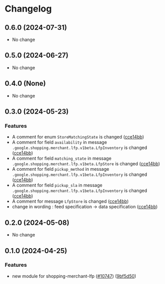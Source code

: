 # Changelog

## 0.6.0 (2024-07-31)

* No change


## 0.5.0 (2024-06-27)

* No change


## 0.4.0 (None)

* No change


## 0.3.0 (2024-05-23)

### Features

* A comment for enum `StoreMatchingState` is changed ([cce14bb](https://github.com/googleapis/google-cloud-java/commit/cce14bb4d5ed0268cea6d3fdf91a5b76ee17531c))
* A comment for field `availability` in message `.google.shopping.merchant.lfp.v1beta.LfpInventory` is changed ([cce14bb](https://github.com/googleapis/google-cloud-java/commit/cce14bb4d5ed0268cea6d3fdf91a5b76ee17531c))
* A comment for field `matching_state` in message `.google.shopping.merchant.lfp.v1beta.LfpStore` is changed ([cce14bb](https://github.com/googleapis/google-cloud-java/commit/cce14bb4d5ed0268cea6d3fdf91a5b76ee17531c))
* A comment for field `pickup_method` in message `.google.shopping.merchant.lfp.v1beta.LfpInventory` is changed ([cce14bb](https://github.com/googleapis/google-cloud-java/commit/cce14bb4d5ed0268cea6d3fdf91a5b76ee17531c))
* A comment for field `pickup_sla` in message `.google.shopping.merchant.lfp.v1beta.LfpInventory` is changed ([cce14bb](https://github.com/googleapis/google-cloud-java/commit/cce14bb4d5ed0268cea6d3fdf91a5b76ee17531c))
* A comment for message `LfpStore` is changed ([cce14bb](https://github.com/googleapis/google-cloud-java/commit/cce14bb4d5ed0268cea6d3fdf91a5b76ee17531c))
* change in wording : feed specification -&gt; data specification ([cce14bb](https://github.com/googleapis/google-cloud-java/commit/cce14bb4d5ed0268cea6d3fdf91a5b76ee17531c))



## 0.2.0 (2024-05-08)

* No change


## 0.1.0 (2024-04-25)

### Features

* new module for shopping-merchant-lfp ([#10747](https://github.com/googleapis/google-cloud-java/issues/10747)) ([9bf5d50](https://github.com/googleapis/google-cloud-java/commit/9bf5d50247dbd87253dfeb827891bf688efb2e44))

